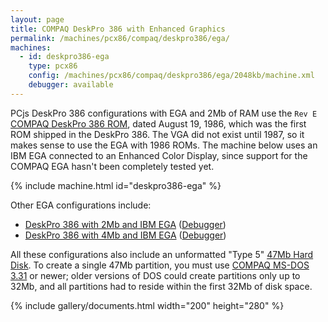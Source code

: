 ```yaml
---
layout: page
title: COMPAQ DeskPro 386 with Enhanced Graphics
permalink: /machines/pcx86/compaq/deskpro386/ega/
machines:
  - id: deskpro386-ega
    type: pcx86
    config: /machines/pcx86/compaq/deskpro386/ega/2048kb/machine.xml
    debugger: available
---
```


PCjs DeskPro 386 configurations with EGA and 2Mb of RAM use the `Rev E` [COMPAQ DeskPro 386 ROM](/machines/pcx86/compaq/deskpro386/rom/), dated August 19, 1986, which was the first ROM shipped in the DeskPro 386.  The VGA did not exist until 1987, so it makes sense to use the EGA with 1986 ROMs.  The machine below uses an IBM EGA connected to an Enhanced Color Display, since support for the COMPAQ EGA hasn't been completely tested yet.

{% include machine.html id="deskpro386-ega" %}

Other EGA configurations include:

  - [DeskPro 386 with 2Mb and IBM EGA](/machines/pcx86/compaq/deskpro386/ega/2048kb/machine.xml) ([Debugger](/machines/pcx86/compaq/deskpro386/ega/2048kb/debugger/))
  - [DeskPro 386 with 4Mb and IBM EGA](/machines/pcx86/compaq/deskpro386/ega/4096kb/machine.xml) ([Debugger](/machines/pcx86/compaq/deskpro386/ega/4096kb/debugger/machine.xml))

All these configurations also include an unformatted "Type 5" [47Mb Hard Disk](/machines/pcx86/ibm/hdc/47mb/).  To create a single 47Mb partition, you must use [COMPAQ MS-DOS 3.31](/software/pcx86/sys/dos/compaq/3.31/) or newer; older versions of DOS could create partitions only up to 32Mb, and all partitions had to reside within the first 32Mb of disk space.

{% include gallery/documents.html width="200" height="280" %}
